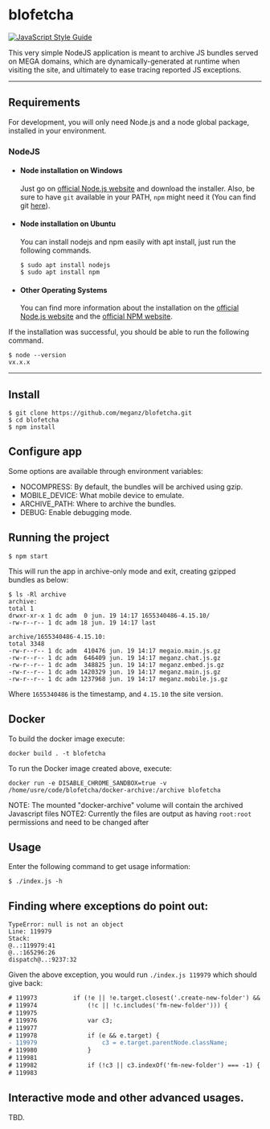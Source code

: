 # blofetcha

[![JavaScript Style Guide](https://img.shields.io/badge/code_style-standard-brightgreen.svg)](https://standardjs.com)

This very simple NodeJS application is meant to archive JS bundles served on MEGA domains, which are
dynamically-generated at runtime when visiting the site, and ultimately to ease tracing reported JS exceptions.

---

## Requirements

For development, you will only need Node.js and a node global package, installed in your environment.

### NodeJS

- #### Node installation on Windows

  Just go on [official Node.js website](https://nodejs.org/) and download the installer.
  Also, be sure to have `git` available in your PATH, `npm` might need it (You can find
  git [here](https://git-scm.com/)).

- #### Node installation on Ubuntu

  You can install nodejs and npm easily with apt install, just run the following commands.

      $ sudo apt install nodejs
      $ sudo apt install npm

- #### Other Operating Systems
  You can find more information about the installation on the [official Node.js website](https://nodejs.org/) and
  the [official NPM website](https://npmjs.org/).

If the installation was successful, you should be able to run the following command.

    $ node --version
    vx.x.x

---

## Install

    $ git clone https://github.com/meganz/blofetcha.git
    $ cd blofetcha
    $ npm install

## Configure app

Some options are available through environment variables:

- NOCOMPRESS: By default, the bundles will be archived using gzip.
- MOBILE_DEVICE: What mobile device to emulate.
- ARCHIVE_PATH: Where to archive the bundles.
- DEBUG: Enable debugging mode.

## Running the project

    $ npm start

This will run the app in archive-only mode and exit, creating gzipped bundles as below:

    $ ls -Rl archive
    archive:
    total 1
    drwxr-xr-x 1 dc adm  0 jun. 19 14:17 1655340486-4.15.10/
    -rw-r--r-- 1 dc adm 18 jun. 19 14:17 last

    archive/1655340486-4.15.10:
    total 3348
    -rw-r--r-- 1 dc adm  410476 jun. 19 14:17 megaio.main.js.gz
    -rw-r--r-- 1 dc adm  646409 jun. 19 14:17 meganz.chat.js.gz
    -rw-r--r-- 1 dc adm  348825 jun. 19 14:17 meganz.embed.js.gz
    -rw-r--r-- 1 dc adm 1420329 jun. 19 14:17 meganz.main.js.gz
    -rw-r--r-- 1 dc adm 1237968 jun. 19 14:17 meganz.mobile.js.gz

Where `1655340486` is the timestamp, and `4.15.10` the site version.

## Docker

To build the docker image execute:

    docker build . -t blofetcha

To run the Docker image created above, execute:

    docker run -e DISABLE_CHROME_SANDBOX=true -v /home/usre/code/blofetcha/docker-archive:/archive blofetcha

NOTE: The mounted "docker-archive" volume will contain the archived Javascript files
NOTE2: Currently the files are output as having `root:root` permissions and need to be changed after

## Usage

Enter the following command to get usage information:

    $ ./index.js -h

## Finding where exceptions do point out:

    TypeError: null is not an object
    Line: 119979
    Stack:
    @..:119979:41
    @..:165296:26
    dispatch@..:9237:32

Given the above exception, you would run `./index.js 119979` which should give back:

```diff
# 119973          if (!e || !e.target.closest('.create-new-folder') &&
# 119974              (!c || !c.includes('fm-new-folder'))) {
# 119975
# 119976              var c3;
# 119977
# 119978              if (e && e.target) {
- 119979                  c3 = e.target.parentNode.className;
# 119980              }
# 119981
# 119982              if (!c3 || c3.indexOf('fm-new-folder') === -1) {
# 119983
```

## Interactive mode and other advanced usages.

TBD.
